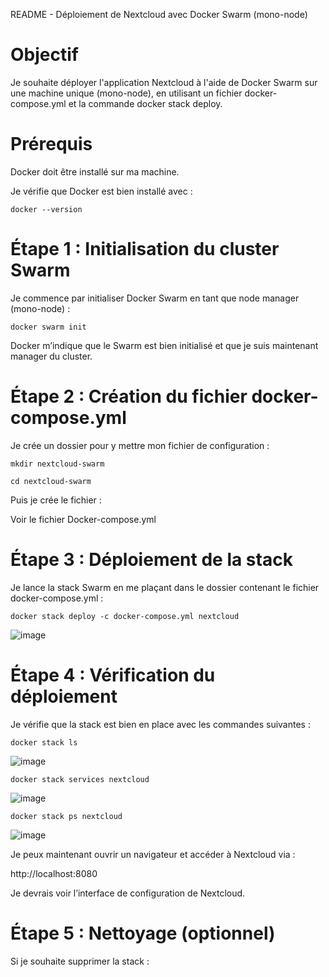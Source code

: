 README - Déploiement de Nextcloud avec Docker Swarm (mono-node)

# Objectif

Je souhaite déployer l'application Nextcloud à l'aide de Docker Swarm sur une machine unique (mono-node), en utilisant un fichier docker-compose.yml et la commande docker stack deploy.

# Prérequis

Docker doit être installé sur ma machine.

Je vérifie que Docker est bien installé avec :

`docker --version`

# Étape 1 : Initialisation du cluster Swarm

Je commence par initialiser Docker Swarm en tant que node manager (mono-node) :

`docker swarm init`

Docker m’indique que le Swarm est bien initialisé et que je suis maintenant manager du cluster.

# Étape 2 : Création du fichier docker-compose.yml

Je crée un dossier pour y mettre mon fichier de configuration :

`mkdir nextcloud-swarm`

`cd nextcloud-swarm`

Puis je crée le fichier :

Voir le fichier Docker-compose.yml

# Étape 3 : Déploiement de la stack

Je lance la stack Swarm en me plaçant dans le dossier contenant le fichier docker-compose.yml :

`docker stack deploy -c docker-compose.yml nextcloud`

![image](https://github.com/user-attachments/assets/1f62dce5-ef3a-465f-90cd-ac18fe10f984)


# Étape 4 : Vérification du déploiement

Je vérifie que la stack est bien en place avec les commandes suivantes :

`docker stack ls`

![image](https://github.com/user-attachments/assets/e097d2e6-2f19-4d3a-8068-48ea7561f3eb)


`docker stack services nextcloud`

![image](https://github.com/user-attachments/assets/8919d6d2-f230-444a-b6ed-f80f82380200)

`docker stack ps nextcloud`

![image](https://github.com/user-attachments/assets/cd517083-ba7d-4f59-91c3-32bd892ffdd4)

Je peux maintenant ouvrir un navigateur et accéder à Nextcloud via :

http://localhost:8080

Je devrais voir l’interface de configuration de Nextcloud.

# Étape 5 : Nettoyage (optionnel)

Si je souhaite supprimer la stack :







